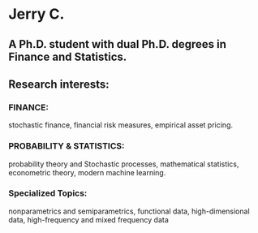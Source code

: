 # Jerry C.
## A Ph.D. student with dual Ph.D. degrees in Finance and Statistics. 
## Research interests: 
### FINANCE: 
stochastic finance, financial risk measures, empirical asset pricing.
### PROBABILITY & STATISTICS:
probability theory and Stochastic processes, mathematical statistics, econometric theory, modern machine learning.
### Specialized Topics: 
nonparametrics and semiparametrics, functional data, high-dimensional data, high-frequency and mixed frequency data
  
